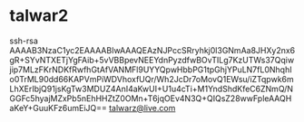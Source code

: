 talwar2
=======

ssh-rsa AAAAB3NzaC1yc2EAAAABIwAAAQEAzNJPccSRryhkj0l3GNmAa8JHXy2nx6gR+SYvNTXETjYgFAib+5vVBBpevNEEYdnPyzdfwBOvTILg7KzUTWs37Qqiwjip7MLzFKrNDKfRwfhGtAfVANMFl9UYYQpwHbbPG1tpGhjYPuLN7fL0NhqhIo0TrML90dd66KAPVmPiWDVhoxfUQr/Wh2JcDr7oMovQ1EWsu/iZTqpwk6mLhXErIbjQ91jsKgTw3MDUZ4AnI4aKwUI+U1u4cTi+M1YndShdKfeC6ZNmQ/NGGFc5hyajMZxPb5nEhHHZtZ0OMn+T6jqOEv4N3Q+QIQsZ28wwFpleAAQHaKeY+GuuKFz6umEiJQ== talwarz@live.com
